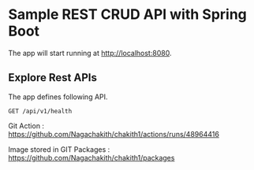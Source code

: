 


# Sample REST CRUD API with Spring Boot

The app will start running at <http://localhost:8080>.

## Explore Rest APIs

The app defines following API.

    GET /api/v1/health

Git Action : https://github.com/Nagachakith/chakith1/actions/runs/48964416

Image stored in GIT Packages : https://github.com/Nagachakith/chakith1/packages  




